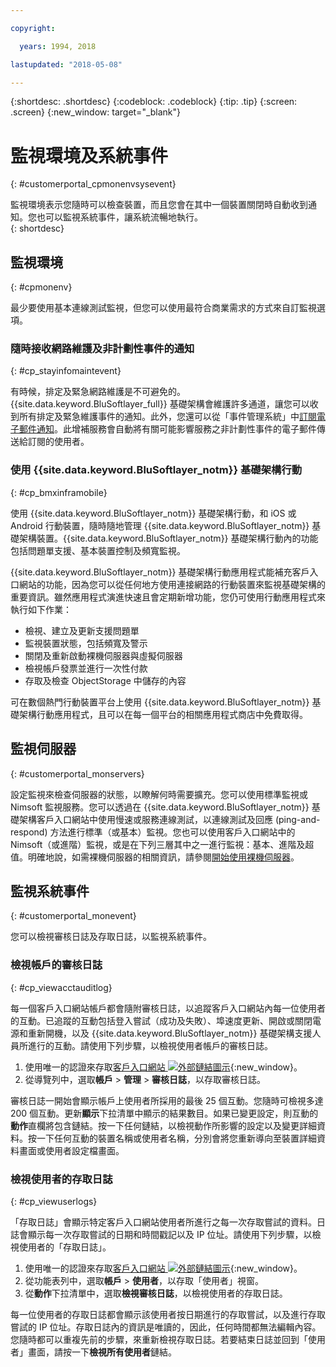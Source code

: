 ```yaml
---

copyright:

  years: 1994, 2018

lastupdated: "2018-05-08"

---
```


{:shortdesc: .shortdesc}
{:codeblock: .codeblock}
{:tip: .tip}
{:screen: .screen}
{:new_window: target="_blank"}


# 監視環境及系統事件
{: #customerportal_cpmonenvsysevent}

監視環境表示您隨時可以檢查裝置，而且您會在其中一個裝置關閉時自動收到通知。您也可以監視系統事件，讓系統流暢地執行。  
{: shortdesc}

## 監視環境
{: #cpmonenv}

最少要使用基本連線測試監視，但您可以使用最符合商業需求的方式來自訂監視選項。

### 隨時接收網路維護及非計劃性事件的通知
{: #cp_stayinfomaintevent}

有時候，排定及緊急網路維護是不可避免的。{{site.data.keyword.BluSoftlayer_full}} 基礎架構會維護許多通道，讓您可以收到所有排定及緊急維護事件的通知。此外，您還可以從「事件管理系統」中[訂閱電子郵件通知](/docs/customer-portal/cpsub2not.html)。此增補服務會自動將有關可能影響服務之非計劃性事件的電子郵件傳送給訂閱的使用者。

### 使用 {{site.data.keyword.BluSoftlayer_notm}} 基礎架構行動
{: #cp_bmxinframobile}

使用 {{site.data.keyword.BluSoftlayer_notm}} 基礎架構行動，和 iOS 或 Android 行動裝置，隨時隨地管理 {{site.data.keyword.BluSoftlayer_notm}} 基礎架構裝置。{{site.data.keyword.BluSoftlayer_notm}} 基礎架構行動內的功能包括問題單支援、基本裝置控制及頻寬監視。

{{site.data.keyword.BluSoftlayer_notm}} 基礎架構行動應用程式能補充客戶入口網站的功能，因為您可以從任何地方使用連接網路的行動裝置來監視基礎架構的重要資訊。雖然應用程式演進快速且會定期新增功能，您仍可使用行動應用程式來執行如下作業：
  * 檢視、建立及更新支援問題單
  * 監視裝置狀態，包括頻寬及警示
  * 關閉及重新啟動裸機伺服器與虛擬伺服器
  * 檢視帳戶發票並進行一次性付款
  * 存取及檢查 ObjectStorage 中儲存的內容

可在數個熱門行動裝置平台上使用 {{site.data.keyword.BluSoftlayer_notm}} 基礎架構行動應用程式，且可以在每一個平台的相關應用程式商店中免費取得。

## 監視伺服器
{: #customerportal_monservers}

設定監視來檢查伺服器的狀態，以瞭解何時需要擴充。您可以使用標準監視或 Nimsoft 監視服務。您可以透過在 {{site.data.keyword.BluSoftlayer_notm}} 基礎架構客戶入口網站中使用慢速或服務連線測試，以連線測試及回應 (ping-and-respond) 方法進行標準（或基本）監視。您也可以使用客戶入口網站中的 Nimsoft（或進階）監視，或是在下列三層其中之一進行監視：基本、進階及超值。明確地說，如需裸機伺服器的相關資訊，請參閱[開始使用裸機伺服器](/docs/bare-metal/about.html)。

## 監視系統事件
{: #customerportal_monevent}

您可以檢視審核日誌及存取日誌，以監視系統事件。

### 檢視帳戶的審核日誌
{: #cp_viewacctauditlog}

每一個客戶入口網站帳戶都會隨附審核日誌，以追蹤客戶入口網站內每一位使用者的互動。已追蹤的互動包括登入嘗試（成功及失敗）、埠速度更新、開啟或關閉電源和重新開機，以及 {{site.data.keyword.BluSoftlayer_notm}} 基礎架構支援人員所進行的互動。請使用下列步驟，以檢視使用者帳戶的審核日誌。

1. 使用唯一的認證來存取[客戶入口網站 ![外部鏈結圖示](../icons/launch-glyph.svg)](https://control.softlayer.com/){:new_window}。
2. 從導覽列中，選取**帳戶** > **管理** > **審核日誌**，以存取審核日誌。

審核日誌一開始會顯示帳戶上使用者所採用的最後 25 個互動。您隨時可檢視多達 200 個互動。更新**顯示**下拉清單中顯示的結果數目。如果已變更設定，則互動的**動作**直欄將包含鏈結。按一下任何鏈結，以檢視動作所影響的設定以及變更詳細資料。按一下任何互動的裝置名稱或使用者名稱，分別會將您重新導向至裝置詳細資料畫面或使用者設定檔畫面。

### 檢視使用者的存取日誌
{: #cp_viewuserlogs}

「存取日誌」會顯示特定客戶入口網站使用者所進行之每一次存取嘗試的資料。日誌會顯示每一次存取嘗試的日期和時間戳記以及 IP 位址。請使用下列步驟，以檢視使用者的「存取日誌」。

1. 使用唯一的認證來存取[客戶入口網站 ![外部鏈結圖示](../icons/launch-glyph.svg)](https://control.softlayer.com/){:new_window}。
2. 從功能表列中，選取**帳戶** > **使用者**，以存取「使用者」視窗。
3. 從**動作**下拉清單中，選取**檢視審核日誌**，以檢視使用者的存取日誌。

每一位使用者的存取日誌都會顯示該使用者按日期進行的存取嘗試，以及進行存取嘗試的 IP 位址。存取日誌內的資訊是唯讀的，因此，任何時間都無法編輯內容。您隨時都可以重複先前的步驟，來重新檢視存取日誌。若要結束日誌並回到「使用者」畫面，請按一下**檢視所有使用者**鏈結。
